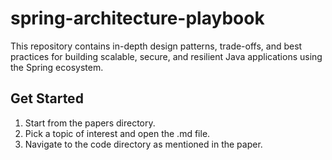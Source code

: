 # spring-architecture-playbook

This repository contains in-depth design patterns, trade-offs, and best practices for building scalable, secure, and resilient Java applications using the Spring ecosystem.

## Get Started

1. Start from the papers directory.
2. Pick a topic of interest and open the .md file.
3. Navigate to the code directory as mentioned in the paper.
